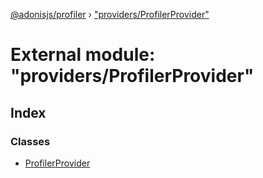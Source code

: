 [@adonisjs/profiler](../README.md) › ["providers/ProfilerProvider"](_providers_profilerprovider_.md)

# External module: "providers/ProfilerProvider"

## Index

### Classes

* [ProfilerProvider](../classes/_providers_profilerprovider_.profilerprovider.md)

